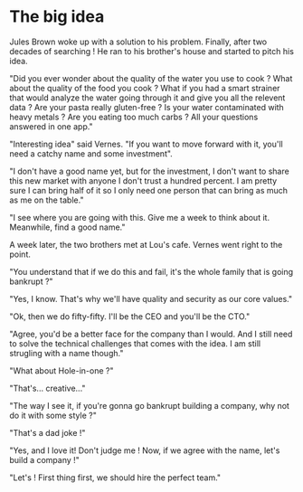# The big idea

Jules Brown woke up with a solution to his problem.
Finally, after two decades of searching !
He ran to his brother's house and started to pitch his idea.

"Did you ever wonder about the quality of the water you use to cook ?
What about the quality of the food you cook ?
What if you had a smart strainer that would analyze the water going through it and give you all the relevent data ?
Are your pasta really gluten-free ?
Is your water contaminated with heavy metals ?
Are you eating too much carbs ?
All your questions answered in one app."

"Interesting idea" said Vernes. "If you want to move forward with it, you'll need a catchy name and some investment".

"I don't have a good name yet, but for the investment, I don't want to share this new market with anyone I don't trust a hundred percent. I am pretty sure I can bring half of it so I only need one person that can bring as much as me on the table."

"I see where you are going with this. Give me a week to think about it. Meanwhile, find a good name."

A week later, the two brothers met at Lou's cafe.
Vernes went right to the point.

"You understand that if we do this and fail, it's the whole family that is going bankrupt ?"

"Yes, I know. That's why we'll have quality and security as our core values."

"Ok, then we do fifty-fifty. I'll be the CEO and you'll be the CTO."

"Agree, you'd be a better face for the company than I would. And I still need to solve the technical challenges that comes with the idea. I am still strugling with a name though."

"What about Hole-in-one ?"

"That's... creative..."

"The way I see it, if you're gonna go bankrupt building a company, why not do it with some style ?"

"That's a dad joke !"

"Yes, and I love it! Don't judge me ! Now, if we agree with the name, let's build a company !"

"Let's ! First thing first, we should hire the perfect team."
